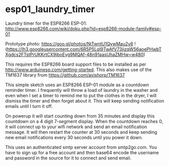 # esp01_laundry_timer
Laundry timer for the ESP8266 ESP-01: http://www.esp8266.com/wiki/doku.php?id=esp8266-module-family#esp-01

Prototype photo: https://goo.gl/photos/NjTwntU1QywMau2y6
!(https://lh3.googleusercontent.com/6R5P5Lql9TwAfV73jizqW56aoePHwbTXgdcs2FTstPrUKKrtCX9jboEyg9MQAf-48n91aasUhaZMHw=w480)

This requires the ESP8266 board support files to be installed
as per http://www.arduinesp.com/getting-started. This also makes
use of the TM1637 library from https://github.com/avishorp/TM1637

This simple sketch uses an ESP8266 ESP-01 module as a countdown
reminder timer. I frequently will throw a load of laundry in the
washer and even when I set a timer to remind me to put the clothes
in the dryer, I will dismiss the timer and then forget about it.
This will keep sending notification emails until I turn it off.

On powerup it will start counting down from 35 minutes and display
this countdown on a 4 digit 7-segment display. When the countdown
reaches 0, it will connect up to your wifi network and send an
email notification message. It will then restart the counter at 30
seconds and keep sending new email notifications every 30 seconds
until you power it down.

This uses an authenticated smtp server account from smtp2go.com. You
have to sign up for a free account and then base64 encode the username
and password in the source for it to connect and send email.

